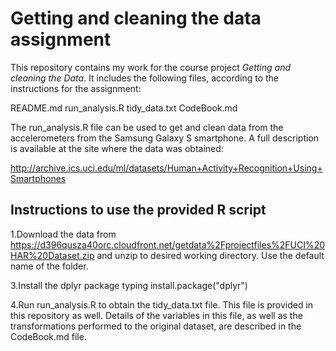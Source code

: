 # Getting and cleaning the data assignment

This repository contains my work for the course project *Getting and cleaning the Data*. It includes the following files, according to the instructions for the assignment:

README.md
run_analysis.R
tidy_data.txt
CodeBook.md

The run_analysis.R file can be used to get and clean data from the accelerometers from the Samsung Galaxy S smartphone. A full description is available at the site where the data was obtained:

http://archive.ics.uci.edu/ml/datasets/Human+Activity+Recognition+Using+Smartphones 

## Instructions to use the provided R script 

1.Download the data from https://d396qusza40orc.cloudfront.net/getdata%2Fprojectfiles%2FUCI%20HAR%20Dataset.zip and unzip to desired working directory. Use the default name of the folder.

3.Install the dplyr package typing install.package("dplyr") 

4.Run run_analysis.R to obtain the tidy_data.txt file. This file is provided in this repository as well. Details of the variables in this file, as well as the transformations performed to the original dataset, are described in the CodeBook.md file. 
